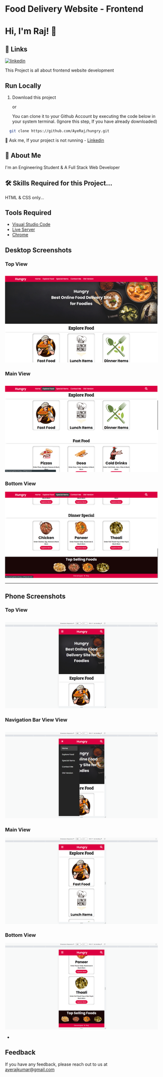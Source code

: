 
# Food Delivery Website - Frontend
# Hi, I'm Raj! 👋
## 🔗 Links
[![linkedin](https://img.shields.io/badge/linkedin-0A66C2?style=for-the-badge&logo=linkedin&logoColor=white)](https://www.linkedin.com/in/ayerajkumar/)

This Project is all about frontend website development
    
## Run Locally

1. Download this project

    or

    You can clone it to your Github Account by executing the code below in your system terminal. (Ignore this step, If you have already downloaded)
```bash
  git clone https://github.com/AyeRaj/hungry.git
```

💬 Ask me, If your project is not running - 
[Linkedin](https://www.linkedin.com/in/ayerajkumar)
## 🚀 About Me
I'm an Engineering Student & A Full Stack Web Developer


## 🛠 Skills Required for this Project...
HTML & CSS only...

## Tools Required
- [Visual Studio Code](https://code.visualstudio.com/download)
- [Live Server](https://marketplace.visualstudio.com/items?itemName=ritwickdey.LiveServer)
- [Chrome](https://www.google.com/chrome/thank-you.html?brand=JJTC&statcb=1&installdataindex=empty&defaultbrowser=0#)


## Desktop Screenshots

### Top View

![App Screenshot](https://github.com/AyeRaj/Hungry_2.0/blob/master/img/Screenshot%20(97).png?raw=true)
-

### Main View

![App Screenshot](https://github.com/AyeRaj/Hungry_2.0/blob/master/img/Screenshot%20(98).png?raw=true)
-

### Bottom View

![App Screenshot](https://github.com/AyeRaj/Hungry_2.0/blob/master/img/Screenshot%20(99).png?raw=true)

<hr></hr>

## Phone Screenshots

### Top View

![App Screenshot](https://github.com/AyeRaj/Hungry_2.0/blob/master/img/Screenshot%20(100).png?raw=true)
-

### Navigation Bar View View

![App Screenshot](https://github.com/AyeRaj/Hungry_2.0/blob/master/img/Screenshot%20(101).png?raw=true)
-
### Main View


![App Screenshot](https://github.com/AyeRaj/Hungry_2.0/blob/master/img/Screenshot%20(102).png?raw=true)

### Bottom View


![App Screenshot](https://github.com/AyeRaj/Hungry_2.0/blob/master/img/Screenshot%20(103).png?raw=true)

-
## Feedback

If you have any feedback, please reach out to us at ayerajkumar@gmail.com

